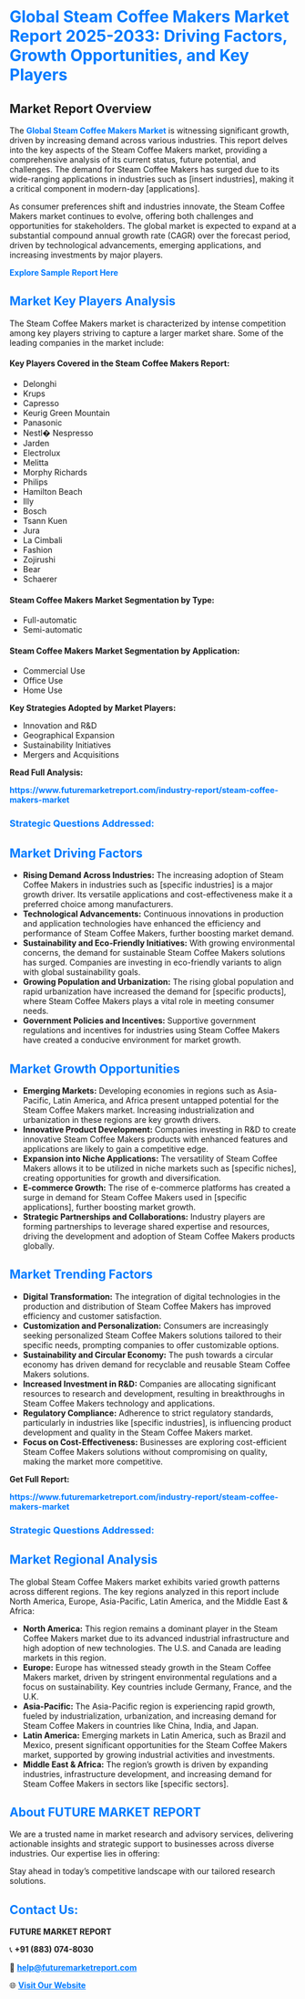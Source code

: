 <h1 style="color: #007BFF;">Global Steam Coffee Makers Market Report 2025-2033: Driving Factors, Growth Opportunities, and Key Players</h1>

<section id="overview">
<h2>Market Report Overview</h2>
<p>The <a href="https://www.futuremarketreport.com/industry-report/steam-coffee-makers-market" style="color: #007BFF; text-decoration: none;"><strong>Global Steam Coffee Makers Market</strong></a> is witnessing significant growth, driven by increasing demand across various industries. This report delves into the key aspects of the Steam Coffee Makers market, providing a comprehensive analysis of its current status, future potential, and challenges. The demand for Steam Coffee Makers has surged due to its wide-ranging applications in industries such as [insert industries], making it a critical component in modern-day [applications].</p>
<p>As consumer preferences shift and industries innovate, the Steam Coffee Makers market continues to evolve, offering both challenges and opportunities for stakeholders. The global market is expected to expand at a substantial compound annual growth rate (CAGR) over the forecast period, driven by technological advancements, emerging applications, and increasing investments by major players.</p>
</section>

<section id="overview">
<p><a href="https://www.futuremarketreport.com/request-sample/reportId=52219" style="color: #007BFF; text-decoration: none;"><strong>Explore Sample Report Here</strong></a></p>
</section>

<section id="key-players">
<h2 style="color: #007BFF;">Market Key Players Analysis</h2>
<p>The Steam Coffee Makers market is characterized by intense competition among key players striving to capture a larger market share. Some of the leading companies in the market include:</p>
<h4>Key Players Covered in the Steam Coffee Makers Report:</h4>
<ul><li>Delonghi</li><li>Krups</li><li>Capresso</li><li>Keurig Green Mountain</li><li>Panasonic</li><li>Nestl� Nespresso</li><li>Jarden</li><li>Electrolux</li><li>Melitta</li><li>Morphy Richards</li><li>Philips</li><li>Hamilton Beach</li><li>Illy</li><li>Bosch</li><li>Tsann Kuen</li><li>Jura</li><li>La Cimbali</li><li>Fashion</li><li>Zojirushi</li><li>Bear</li><li>Schaerer</li></ul>
<h4>Steam Coffee Makers Market Segmentation by Type:</h4>
<ul><li>Full-automatic</li><li>Semi-automatic</li></ul>

<h4>Steam Coffee Makers Market Segmentation by Application:</h4>
<ul><li>Commercial Use</li><li>Office Use</li><li>Home Use</li></ul>
<p><strong>Key Strategies Adopted by Market Players:</strong></p>
<ul>
<li>Innovation and R&D</li>
<li>Geographical Expansion</li>
<li>Sustainability Initiatives</li>
<li>Mergers and Acquisitions</li>
</ul>
</section>

<section>
<p><strong>Read Full Analysis: </strong></p><a href="https://www.futuremarketreport.com/industry-report/steam-coffee-makers-market" style="color: #007BFF; text-decoration: none;"><strong>https://www.futuremarketreport.com/industry-report/steam-coffee-makers-market</strong></a>
<h3 style="color: #007BFF;">Strategic Questions Addressed:</h3>
</section>

<section id="driving-factors">
<h2 style="color: #007BFF;">Market Driving Factors</h2>
<ul>
<li><strong>Rising Demand Across Industries:</strong> The increasing adoption of Steam Coffee Makers in industries such as [specific industries] is a major growth driver. Its versatile applications and cost-effectiveness make it a preferred choice among manufacturers.</li>
<li><strong>Technological Advancements:</strong> Continuous innovations in production and application technologies have enhanced the efficiency and performance of Steam Coffee Makers, further boosting market demand.</li>
<li><strong>Sustainability and Eco-Friendly Initiatives:</strong> With growing environmental concerns, the demand for sustainable Steam Coffee Makers solutions has surged. Companies are investing in eco-friendly variants to align with global sustainability goals.</li>
<li><strong>Growing Population and Urbanization:</strong> The rising global population and rapid urbanization have increased the demand for [specific products], where Steam Coffee Makers plays a vital role in meeting consumer needs.</li>
<li><strong>Government Policies and Incentives:</strong> Supportive government regulations and incentives for industries using Steam Coffee Makers have created a conducive environment for market growth.</li>
</ul>
</section>

<section id="growth-opportunities">
<h2 style="color: #007BFF;">Market Growth Opportunities</h2>
<ul>
<li><strong>Emerging Markets:</strong> Developing economies in regions such as Asia-Pacific, Latin America, and Africa present untapped potential for the Steam Coffee Makers market. Increasing industrialization and urbanization in these regions are key growth drivers.</li>
<li><strong>Innovative Product Development:</strong> Companies investing in R&D to create innovative Steam Coffee Makers products with enhanced features and applications are likely to gain a competitive edge.</li>
<li><strong>Expansion into Niche Applications:</strong> The versatility of Steam Coffee Makers allows it to be utilized in niche markets such as [specific niches], creating opportunities for growth and diversification.</li>
<li><strong>E-commerce Growth:</strong> The rise of e-commerce platforms has created a surge in demand for Steam Coffee Makers used in [specific applications], further boosting market growth.</li>
<li><strong>Strategic Partnerships and Collaborations:</strong> Industry players are forming partnerships to leverage shared expertise and resources, driving the development and adoption of Steam Coffee Makers products globally.</li>
</ul>
</section>

<section id="trending-factors">
<h2 style="color: #007BFF;">Market Trending Factors</h2>
<ul>
<li><strong>Digital Transformation:</strong> The integration of digital technologies in the production and distribution of Steam Coffee Makers has improved efficiency and customer satisfaction.</li>
<li><strong>Customization and Personalization:</strong> Consumers are increasingly seeking personalized Steam Coffee Makers solutions tailored to their specific needs, prompting companies to offer customizable options.</li>
<li><strong>Sustainability and Circular Economy:</strong> The push towards a circular economy has driven demand for recyclable and reusable Steam Coffee Makers solutions.</li>
<li><strong>Increased Investment in R&D:</strong> Companies are allocating significant resources to research and development, resulting in breakthroughs in Steam Coffee Makers technology and applications.</li>
<li><strong>Regulatory Compliance:</strong> Adherence to strict regulatory standards, particularly in industries like [specific industries], is influencing product development and quality in the Steam Coffee Makers market.</li>
<li><strong>Focus on Cost-Effectiveness:</strong> Businesses are exploring cost-efficient Steam Coffee Makers solutions without compromising on quality, making the market more competitive.</li>
</ul>
</section>

<section>
<p><strong>Get Full Report: </strong></p><a href="https://www.futuremarketreport.com/industry-report/steam-coffee-makers-market" style="color: #007BFF; text-decoration: none;"><strong>https://www.futuremarketreport.com/industry-report/steam-coffee-makers-market</strong></a>
<h3 style="color: #007BFF;">Strategic Questions Addressed:</h3>
</section>


<section id="regional-analysis">
<h2 style="color: #007BFF;">Market Regional Analysis</h2>
<p>The global Steam Coffee Makers market exhibits varied growth patterns across different regions. The key regions analyzed in this report include North America, Europe, Asia-Pacific, Latin America, and the Middle East & Africa:</p>
<ul>
<li><strong>North America:</strong> This region remains a dominant player in the Steam Coffee Makers market due to its advanced industrial infrastructure and high adoption of new technologies. The U.S. and Canada are leading markets in this region.</li>
<li><strong>Europe:</strong> Europe has witnessed steady growth in the Steam Coffee Makers market, driven by stringent environmental regulations and a focus on sustainability. Key countries include Germany, France, and the U.K.</li>
<li><strong>Asia-Pacific:</strong> The Asia-Pacific region is experiencing rapid growth, fueled by industrialization, urbanization, and increasing demand for Steam Coffee Makers in countries like China, India, and Japan.</li>
<li><strong>Latin America:</strong> Emerging markets in Latin America, such as Brazil and Mexico, present significant opportunities for the Steam Coffee Makers market, supported by growing industrial activities and investments.</li>
<li><strong>Middle East & Africa:</strong> The region’s growth is driven by expanding industries, infrastructure development, and increasing demand for Steam Coffee Makers in sectors like [specific sectors].</li>
</ul>
</section>

<footer>
<h2 style="color: #007BFF;">About FUTURE MARKET REPORT</h2>
<p>We are a trusted name in market research and advisory services, delivering actionable insights and strategic support to businesses across diverse industries. Our expertise lies in offering:</p>

<p>Stay ahead in today’s competitive landscape with our tailored research solutions.</p>

<h2 style="color: #007BFF;">Contact Us:</h2>
<p><strong>FUTURE MARKET REPORT</strong></p>
<p>📞 <strong>+91 (883) 074-8030</strong></p>
<p>📧 <strong><a href="mailto:help@futuremarketreport.com" style="color: #007BFF;">help@futuremarketreport.com</a></strong></p>
<p>🌐 <strong><a href="https://www.futuremarketreport.com/" style="color: #007BFF;">Visit Our Website</a></strong></p>
</footer>